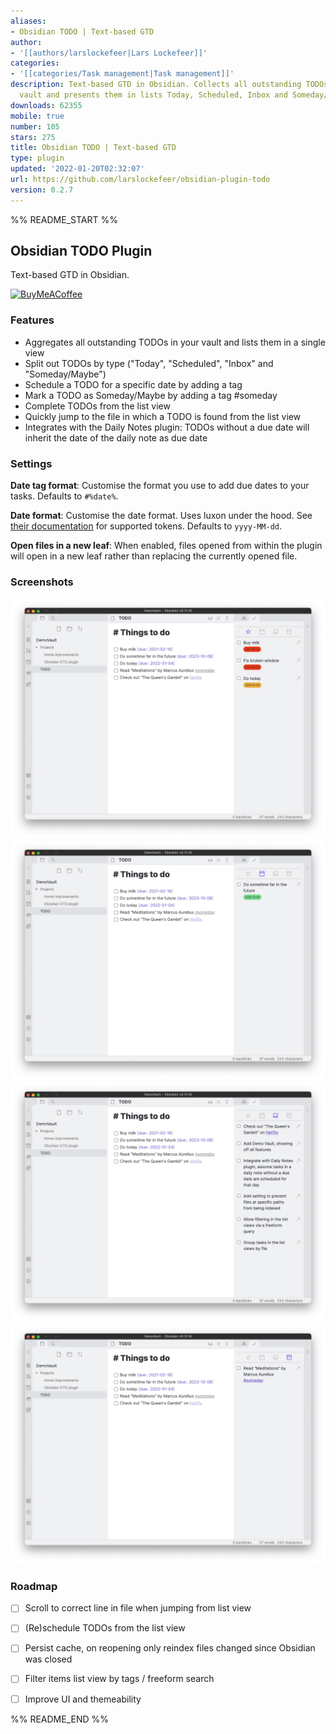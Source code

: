 ```yaml
---
aliases:
- Obsidian TODO | Text-based GTD
author:
- '[[authors/larslockefeer|Lars Lockefeer]]'
categories:
- '[[categories/Task management|Task management]]'
description: Text-based GTD in Obsidian. Collects all outstanding TODOs from your
  vault and presents them in lists Today, Scheduled, Inbox and Someday/Maybe.
downloads: 62355
mobile: true
number: 105
stars: 275
title: Obsidian TODO | Text-based GTD
type: plugin
updated: '2022-01-20T02:32:07'
url: https://github.com/larslockefeer/obsidian-plugin-todo
version: 0.2.7
---
```


%% README_START %%

## Obsidian TODO Plugin

Text-based GTD in Obsidian.

[<img src="https://cdn.buymeacoffee.com/buttons/v2/default-yellow.png" alt="BuyMeACoffee" width="100">](https://www.buymeacoffee.com/larslockefeer)

### Features
- Aggregates all outstanding TODOs in your vault and lists them in a single view
- Split out TODOs by type ("Today", "Scheduled", "Inbox" and "Someday/Maybe")
- Schedule a TODO for a specific date by adding a tag
- Mark a TODO as Someday/Maybe by adding a tag #someday
- Complete TODOs from the list view
- Quickly jump to the file in which a TODO is found from the list view
- Integrates with the Daily Notes plugin: TODOs without a due date will inherit the date of the daily note as due date

### Settings
**Date tag format**: Customise the format you use to add due dates to your tasks. Defaults to `#%date%`.

**Date format**: Customise the date format. Uses luxon under the hood. See [their documentation](https://moment.github.io/luxon/#/formatting?id=table-of-tokens) for supported tokens. Defaults to `yyyy-MM-dd`.

**Open files in a new leaf**: When enabled, files opened from within the plugin will open in a new leaf rather than replacing the currently opened file.

### Screenshots
![](https://raw.githubusercontent.com/larslockefeer/obsidian-plugin-todo/HEAD/assets/today.png)
![](https://raw.githubusercontent.com/larslockefeer/obsidian-plugin-todo/HEAD/assets/scheduled.png)
![](https://raw.githubusercontent.com/larslockefeer/obsidian-plugin-todo/HEAD/assets/inbox.png)
![](https://raw.githubusercontent.com/larslockefeer/obsidian-plugin-todo/HEAD/assets/someday.png)

### Roadmap
- [ ] Scroll to correct line in file when jumping from list view
- [ ] (Re)schedule TODOs from the list view
- [ ] Persist cache, on reopening only reindex files changed since Obsidian was closed
- [ ] Filter items list view by tags / freeform search
- [ ] Improve UI and themeability


%% README_END %%